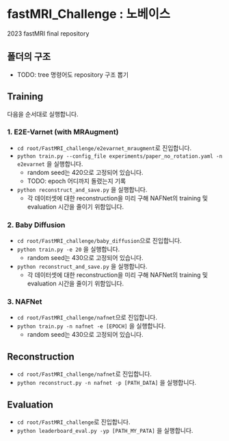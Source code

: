 # fastMRI_Challenge : 노베이스
2023 fastMRI final repository
## 폴더의 구조
* TODO: tree 명령어도 repository 구조 뽑기
## Training
다음을 순서대로 실행합니다.
### 1. E2E-Varnet (with MRAugment)
* ```cd root/FastMRI_challenge/e2evarnet_mraugment```로 진입합니다.
* ```python train.py --config_file experiments/paper_no_rotation.yaml -n e2evarnet```
  을 실행합니다.
  * random seed는 420으로 고정되어 있습니다.
  * TODO: epoch 어디까지 돌렸는지 기록
* ```python reconstruct_and_save.py``` 을 실행합니다.
  * 각 데이터셋에 대한 reconstruction을 미리 구해 NAFNet의 training 및 evaluation 시간을 줄이기 위함입니다.
  
### 2. Baby Diffusion
* ```cd root/FastMRI_challenge/baby_diffusion```으로 진입합니다.
* ```python train.py -e 20``` 을 실행합니다.
  * random seed는 430으로 고정되어 있습니다.
* ```python reconstruct_and_save.py``` 을 실행합니다.
  * 각 데이터셋에 대한 reconstruction을 미리 구해 NAFNet의 training 및 evaluation 시간을 줄이기 위함입니다.

### 3. NAFNet
* ```cd root/FastMRI_challenge/nafnet```으로 진입합니다.
* ```python train.py -n nafnet -e [EPOCH]``` 을 실행합니다.
  * random seed는 430으로 고정되어 있습니다.
 
## Reconstruction
* ```cd root/FastMRI_challenge/nafnet```로 진입합니다.
* ```python reconstruct.py -n nafnet -p [PATH_DATA]``` 을 실행합니다.

## Evaluation
* ```cd root/FastMRI_challenge```로 진입합니다.
* ```python leaderboard_eval.py -yp [PATH_MY_PATA]``` 을 실행합니다.
